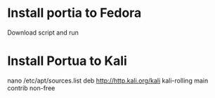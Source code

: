 # Install portia to Fedora
Download script and run

# Install Portua to Kali
nano /etc/apt/sources.list
deb http://http.kali.org/kali kali-rolling main contrib non-free
